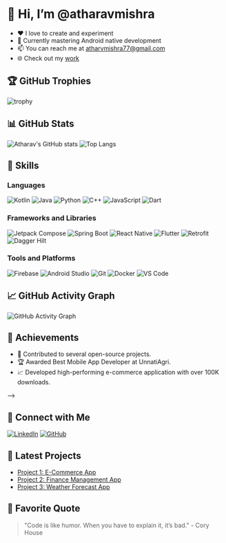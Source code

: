 # 👋 Hi, I’m @atharavmishra

- ❤️ I love to create and experiment
- 🌱 Currently mastering Android native development
- 📫 You can reach me at atharvmishra77@gmail.com
- 🌐 Check out my [work](https://atharv-portfolio-ashy.vercel.app/)

## 🏆 GitHub Trophies
![trophy](https://github-profile-trophy.vercel.app/?username=atharavmishra&theme=onedark)

## 📊 GitHub Stats
![Atharav's GitHub stats](https://github-readme-stats.vercel.app/api?username=atharavmishra&show_icons=true&theme=radical)
![Top Langs](https://github-readme-stats.vercel.app/api/top-langs/?username=atharavmishra&layout=compact&theme=radical)

## 🚀 Skills

### Languages
![Kotlin](https://img.shields.io/badge/-Kotlin-0095D5?logo=kotlin&logoColor=white&style=for-the-badge)
![Java](https://img.shields.io/badge/-Java-007396?logo=java&logoColor=white&style=for-the-badge)
![Python](https://img.shields.io/badge/-Python-3776AB?logo=python&logoColor=white&style=for-the-badge)
![C++](https://img.shields.io/badge/-C++-00599C?logo=cplusplus&logoColor=white&style=for-the-badge)
![JavaScript](https://img.shields.io/badge/-JavaScript-F7DF1E?logo=javascript&logoColor=black&style=for-the-badge)
![Dart](https://img.shields.io/badge/-Dart-0175C2?logo=dart&logoColor=white&style=for-the-badge)

### Frameworks and Libraries
![Jetpack Compose](https://img.shields.io/badge/-Jetpack%20Compose-4285F4?logo=jetpackcompose&logoColor=white&style=for-the-badge)
![Spring Boot](https://img.shields.io/badge/-Spring%20Boot-6DB33F?logo=springboot&logoColor=white&style=for-the-badge)
![React Native](https://img.shields.io/badge/-React%20Native-61DAFB?logo=react&logoColor=black&style=for-the-badge)
![Flutter](https://img.shields.io/badge/-Flutter-02569B?logo=flutter&logoColor=white&style=for-the-badge)
![Retrofit](https://img.shields.io/badge/-Retrofit-00d5a1?logo=retrofit&logoColor=white&style=for-the-badge)
![Dagger Hilt](https://img.shields.io/badge/-Dagger%20Hilt-2e7d32?logo=dagger&logoColor=white&style=for-the-badge)

### Tools and Platforms
![Firebase](https://img.shields.io/badge/-Firebase-FFCA28?logo=firebase&logoColor=black&style=for-the-badge)
![Android Studio](https://img.shields.io/badge/-Android%20Studio-3DDC84?logo=androidstudio&logoColor=white&style=for-the-badge)
![Git](https://img.shields.io/badge/-Git-F05032?logo=git&logoColor=white&style=for-the-badge)
![Docker](https://img.shields.io/badge/-Docker-2496ED?logo=docker&logoColor=white&style=for-the-badge)
![VS Code](https://img.shields.io/badge/-VS%20Code-007ACC?logo=visualstudiocode&logoColor=white&style=for-the-badge)

## 📈 GitHub Activity Graph
![GitHub Activity Graph](https://activity-graph.herokuapp.com/graph?username=atharavmishra&theme=rogue)

## 🏅 Achievements
- 🌟 Contributed to several open-source projects.
- 🏆 Awarded Best Mobile App Developer at UnnatiAgri.
- 📈 Developed high-performing e-commerce application with over 100K downloads.

<!--## 📚 Recent Blog Posts
<!-- BLOG-POST-LIST:START -->

<!--- [How to Build an E-Commerce App with Android](https://medium.com/@atharavmishra/build-e-commerce-app-android-123456)
- [Migrating Codebases from Java to Kotlin](https://medium.com/@atharavmishra/migrating-java-to-kotlin-123456)
- [Integrating Payment Gateways in Android Apps](https://medium.com/@atharavmishra/integrate-payment-gateways-android-123456)
<!-- BLOG-POST-LIST:END --> -->

## 🤝 Connect with Me
[![LinkedIn](https://img.shields.io/badge/-LinkedIn-0A66C2?logo=linkedin&logoColor=white&style=for-the-badge)](linkedin.com/in/atharv-mishra-1149821a9
)
[![GitHub](https://img.shields.io/badge/-GitHub-181717?logo=github&logoColor=white&style=for-the-badge)](https://github.com/atharavmishra)

## 📝 Latest Projects
- [Project 1: E-Commerce App](https://github.com/atharavmishra/e-commerce-app)
- [Project 2: Finance Management App](https://github.com/atharavmishra/finance-management-app)
- [Project 3: Weather Forecast App](https://github.com/atharavmishra/weather-forecast-app)

## 🎨 Favorite Quote
> "Code is like humor. When you have to explain it, it’s bad." - Cory House
